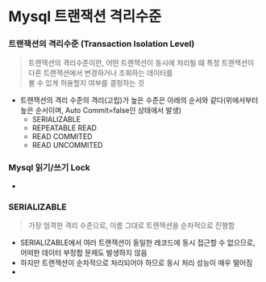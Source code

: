 # Mysql 트랜잭션 격리수준

### 트랜잭션의 격리수준 (Transaction Isolation Level)
> 트랜잭션의 격리수준이란, 어떤 트랜잭션이 동시에 처리될 떄 특정 트랜잭션이 다른 트랜잭션에서 변경하거나 조회하는 데이터를      
> 볼 수 있게 허용할지 여부를 결정하는 것
* 트랜잭션의 격리 수준의 격리(고립)가 높은 수준은 아래의 순서와 같다(위에서부터 높은 순서이며, Auto Commit=false인 상태에서 발생)
  * SERIALIZABLE
  * REPEATABLE READ
  * READ COMMITED
  * READ UNCOMMITED

### Mysql 읽기/쓰기 Lock
* 

### SERIALIZABLE
> 가장 엄격한 격리 수준으로, 이름 그대로 트랜잭션을 순차적으로 진행함
* SERIALIZABLE에서 여러 트랜잭션이 동일한 레코드에 동시 접근할 수 없으므로, 어떠한 데이터 부정합 문제도 발생하지 않음
* 하지만 트랜잭션이 순차적으로 처리되어야 하므로 동시 처리 성능이 매우 떨어짐
* 
